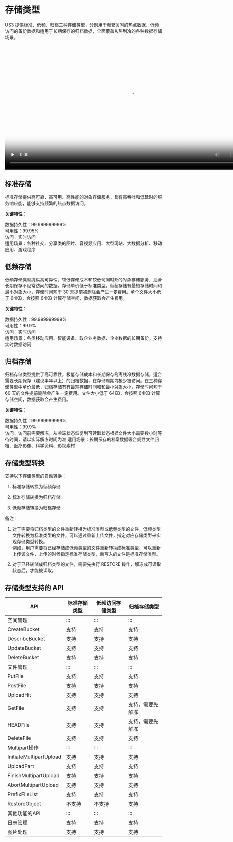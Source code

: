 

# 存储类型

US3 提供标准、低频、归档三种存储类型，分别用于频繁访问的热点数据、低频访问的备份数据和适用于长期保存的归档数据，全面覆盖从热到冷的各种数据存储场景。

<video id="video" length=1000 width=800 controls="" preload="none" poster="https://static.ucloud.cn/a5cdc8cbad57baa768e154b7fbbb04f2.png">
      <source id="mp4" src="http://caozuozhinan.cn-bj.ufileos.com/王梦娜2 存储类型.mp4">
      </video>

## 标准存储

标准存储提供高可靠、高可用、高性能的对象存储服务，具有高吞吐和低延时的服务响应能，能够支持频繁的热点数据访问。

**关键特性：**

数据持久性：99.999999999%  
可用性：99.95%  
访问：实时访问  
适用场景：各种社交、分享类的图片、音视频应用、大型网站、大数据分析、移动应用、游戏程序  

## 低频存储

低频存储类型提供高可靠性，较低存储成本和较低访问时延的对象存储服务，适合长期保存不经常访问的数据。存储单价低于标准类型，低频存储有最短存储时间和最小对象大小，存储时间短于 30 天提前被删除会产生一定费用。单个文件大小低于 64KB，会按照 64KB 计算存储空间，数据获取会产生费用。

**关键特性：**

数据持久性：99.999999999%  
可用性：99.9%  
访问：实时访问  
适用场景：各类移动应用、智能设备、政企业务数据、企业数据的长期备份，支持实时数据访问  

## 归档存储

归档存储类型提供了高可靠性，极低存储成本和长期保存的离线冷数据存储，适合需要长期保存（建议半年以上）的归档数据，在存储周期内极少被访问。在三种存储类型中单价最低，归档存储有有最短存储时间和和最小对象大小，存储时间短于 60 天的文件提前删除会产生一定费用。文件大小低于 64KB，会按照 64KB 计算存储空间，数据获取会产生费用。

**关键特性：**

数据持久性：99.999999999%  
可用性：99.9%  
访问：访问前需要解冻，从冷冻状态恢复到可读取状态根据文件大小需要数小时等待时间，请以实际解冻时间为准
适用场景：长期保存的档案数据等合规性文件归档、医疗影像、科学资料、影视素材  

## 存储类型转换

支持以下存储类型的自动转换：

1. 标准存储转换为低频存储

2. 标准存储转换为归档存储

3. 低频存储转换为归档存储

备注：

1. 对于需要将归档类型的文件重新转换为标准类型或低频类型的文件，低频类型文件转换为标准类型的文件，可以通过重新上传文件，指定对应存储类型来实现存储类型转换。<br/>例如，用户需要将已经存储成低频类型的文件重新转换成标准类型，可以重新上传该文件，上传的时候指定标准存储类型，新写入的文件是标准存储类型。

2. 对于已经转储成归档类型的文件，需要先执行 RESTORE 操作，解冻成可读取状态后，才能被读取。

## 存储类型支持的 API

|API                     |标准存储类型 |低频访问存储类型 |归档存储类型   |
| ----------------------- | ------     | -------- | -------- |
| 空间管理                 | :::       |  :::     |  :::     |
| CreateBucket            | 支持     | 支持       | 支持       |
| DescribeBucket          | 支持     | 支持       | 支持       |
| UpdateBucket            | 支持     | 支持       | 支持       |
| DeleteBucket            | 支持     | 支持       | 支持       |
| 文件管理                 | :::       | :::      | :::      |
| PutFile                 | 支持     | 支持       | 支持       |
| PostFile                | 支持     | 支持       | 支持       |
| UploadHit               | 支持     | 支持       | 支持       |
| GetFile                 | 支持     | 支持       | 支持，需要先解冻 |
| HEADFile                | 支持     | 支持       | 支持，需要先解冻 |
| DeleteFile              | 支持     | 支持       | 支持       |
| Multipart操作             | :::      | :::      | :::      |
| InitiateMultipartUpload | 支持     | 支持       | 支持       |
| UploadPart              | 支持     | 支持       | 支持       |
| FinishMultipartUpload   | 支持     | 支持       | 支持       |
| AbortMultipartUpload    | 支持     | 支持       | 支持       |
| PrefixFileList          | 支持     | 支持       | 支持       |
| RestoreObject           | 不支持    | 不支持      | 支持       |
| 其他功能的API             |  :::     | :::      | :::        |
| 日志管理                    | 支持     | 支持       | 支持       |
| 图片处理                    | 支持     | 支持       | 支持       |
